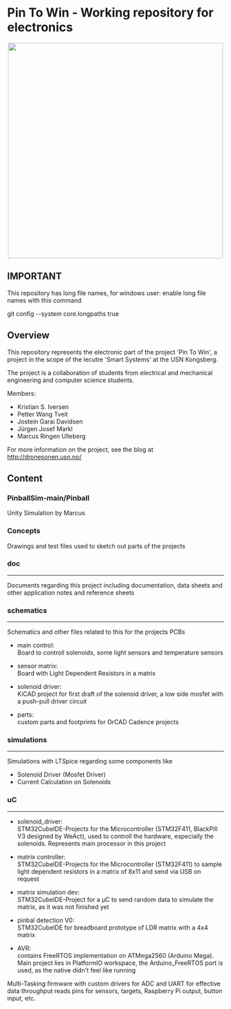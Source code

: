 # Pin To Win - Working repository for electronics


<p align="center">
  <img src="images/IMG_3024.JPG" width="500px">
</p>



## IMPORTANT

This repository has long file names, for windows user: enable long file names with this command

git config --system core.longpaths true



## Overview

This repository represents the electronic part of the project 'Pin To Win', a project in the scope of the lecutre 'Smart Systems' at the USN Kongsberg. 

The project is a collaboration of students from electrical and mechanical engineering and computer science students. 

Members: 
* Kristian S. Iversen
* Petter Wang Tveit
* Jostein Garai Davidsen
* Jürgen Josef Markl
* Marcus Ringen Ulleberg

For more information on the project, see the blog at http://dronesonen.usn.no/ 

## Content

### PinballSim-main/Pinball 
Unity Simulation by Marcus

### Concepts

Drawings and test files used to sketch out parts of the projects

### doc
---
Documents regarding this project including documentation, data sheets and other application notes and reference sheets

### schematics
---

Schematics and other files related to this for the projects PCBs

* main control:  
Board to controll solenoids, some light sensors and temperature sensors

* sensor matrix:  
Board with Light Dependent Resistors in a matrix

* solenoid driver:  
KiCAD project for first draft of the solenoid driver, a low side mosfet with a push-pull driver circuit

* parts:  
custom parts and footprints for OrCAD Cadence projects

### simulations
---
Simulations with LTSpice regarding some components like 
* Solenoid Driver (Mosfet Driver)
* Current Calculation on Solenoids


### uC
---
* solenoid_driver:  
STM32CubeIDE-Projects for the Microcontroller (STM32F411,  BlackPill V3 designed by WeAct), used to controll the hardware, especially the solenoids. Represents main processor in this project

* matrix controller:  
STM32CubeIDE-Projects for the Microcontroller (STM32F411) to sample light dependent resistors in a matrix of 8x11 and send via USB on request

* matrix simulation dev:  
STM32CubeIDE-Project for a µC to send random data to simulate the matrix, as it was not finished yet

* pinbal detection V0:  
STM32CubeIDE for breadboard prototype of LDR matrix with a 4x4 matrix

* AVR:  
contains FreeRTOS implementation on ATMega2560 (Arduino Mega). Main project lies in PlatformIO workspace, the Arduino_FreeRTOS port is used, as the native didn't feel like running

Multi-Tasking firmware with custom drivers for ADC and UART for effective data throughput
reads pins for sensors, targets, Raspberry Pi output, button input, etc. 






